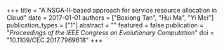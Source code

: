 +++
title = "A NSGA-II-based approach for service resource allocation in Cloud"
date = 2017-01-01
authors = ["Boxiong Tan", "Hui Ma", "Yi Mei"]
publication_types = ["1"]
abstract = ""
featured = false
publication = "*Proceedings of the IEEE Congress on Evolutionary Computation*"
doi = "10.1109/CEC.2017.7969618"
+++

